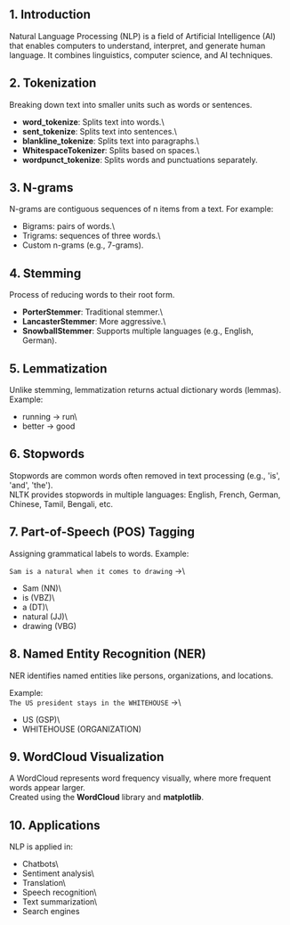 ## 1. Introduction

Natural Language Processing (NLP) is a field of Artificial Intelligence
(AI) that enables computers to understand, interpret, and generate human
language. It combines linguistics, computer science, and AI techniques.

## 2. Tokenization

Breaking down text into smaller units such as words or sentences.

-   **word_tokenize**: Splits text into words.\
-   **sent_tokenize**: Splits text into sentences.\
-   **blankline_tokenize**: Splits text into paragraphs.\
-   **WhitespaceTokenizer**: Splits based on spaces.\
-   **wordpunct_tokenize**: Splits words and punctuations separately.

## 3. N-grams

N-grams are contiguous sequences of n items from a text. For example:

-   Bigrams: pairs of words.\
-   Trigrams: sequences of three words.\
-   Custom n-grams (e.g., 7-grams).

## 4. Stemming

Process of reducing words to their root form.

-   **PorterStemmer**: Traditional stemmer.\
-   **LancasterStemmer**: More aggressive.\
-   **SnowballStemmer**: Supports multiple languages (e.g., English,
    German).

## 5. Lemmatization

Unlike stemming, lemmatization returns actual dictionary words (lemmas).
Example:

-   running → run\
-   better → good

## 6. Stopwords

Stopwords are common words often removed in text processing (e.g., 'is',
'and', 'the').\
NLTK provides stopwords in multiple languages: English, French, German,
Chinese, Tamil, Bengali, etc.

## 7. Part-of-Speech (POS) Tagging

Assigning grammatical labels to words. Example:

`Sam is a natural when it comes to drawing` →\
- Sam (NN)\
- is (VBZ)\
- a (DT)\
- natural (JJ)\
- drawing (VBG)

## 8. Named Entity Recognition (NER)

NER identifies named entities like persons, organizations, and
locations.

Example:\
`The US president stays in the WHITEHOUSE` →\
- US (GSP)\
- WHITEHOUSE (ORGANIZATION)

## 9. WordCloud Visualization

A WordCloud represents word frequency visually, where more frequent
words appear larger.\
Created using the **WordCloud** library and **matplotlib**.

## 10. Applications

NLP is applied in:

-   Chatbots\
-   Sentiment analysis\
-   Translation\
-   Speech recognition\
-   Text summarization\
-   Search engines

